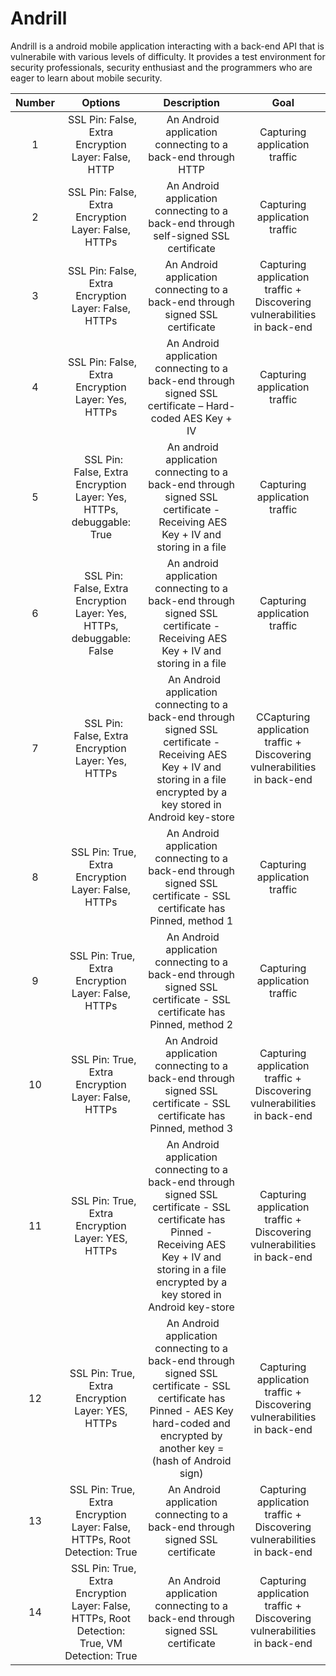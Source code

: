 # Andrill

Andrill is a android mobile application interacting with a back-end API that is vulnerabile with various levels of difficulty. It provides a test environment for security professionals, security enthusiast and the programmers who are eager to learn about mobile security.

| Number      | Options     | Description | Goal    |
|  :----:     |    :----:   |    :----:   |  :----: |
| 1      |  SSL Pin: False, Extra Encryption Layer: False, HTTP       |  An Android application connecting to a back-end through HTTP | Capturing application traffic       |
| 2   |  SSL Pin: False, Extra Encryption Layer: False, HTTPs        |  An Android application connecting to a back-end through self-signed SSL certificate       | Capturing application traffic       |
| 3      |  SSL Pin: False, Extra Encryption Layer: False, HTTPs       | An Android application connecting to a back-end through signed SSL certificate       | Capturing application traffic + Discovering vulnerabilities in back-end       |
| 4   |  SSL Pin: False, Extra Encryption Layer: Yes, HTTPs        |  An Android application connecting to a back-end through signed SSL certificate – Hard-coded AES Key + IV       | Capturing application traffic       |
| 5   |   SSL Pin: False, Extra Encryption Layer: Yes, HTTPs, debuggable: True        |  An android application connecting to a back-end through signed SSL certificate - Receiving AES Key + IV and storing in a file       | Capturing application traffic       |
| 6   |   SSL Pin: False, Extra Encryption Layer: Yes, HTTPs, debuggable: False       |  An android application connecting to a back-end through signed SSL certificate - Receiving AES Key + IV and storing in a file       | Capturing application traffic       |
| 7   |   SSL Pin: False, Extra Encryption Layer: Yes, HTTPs        |   An Android application connecting to a back-end through signed SSL certificate - Receiving AES Key + IV and storing in a file encrypted by a key stored in Android key-store       | CCapturing application traffic + Discovering vulnerabilities in back-end       |
| 8   |   SSL Pin: True, Extra Encryption Layer: False, HTTPs        |  An Android application connecting to a back-end through signed SSL certificate - SSL certificate has Pinned, method 1       | Capturing application traffic       |
| 9   |  SSL Pin: True, Extra Encryption Layer: False, HTTPs        |  An Android application connecting to a back-end through signed SSL certificate - SSL certificate has Pinned, method 2       | Capturing application traffic       |
| 10   |   SSL Pin: True, Extra Encryption Layer: False, HTTPs        | An Android application connecting to a back-end through signed SSL certificate - SSL certificate has Pinned, method 3       | Capturing application traffic + Discovering vulnerabilities in back-end       |
| 11   |   SSL Pin: True, Extra Encryption Layer: YES, HTTPs        |  An Android application connecting to a back-end through signed SSL certificate - SSL certificate has Pinned - Receiving AES Key + IV and storing in a file encrypted by a key stored in Android key-store      | Capturing application traffic + Discovering vulnerabilities in back-end      |
| 12   |   SSL Pin: True, Extra Encryption Layer: YES, HTTPs        |  An Android application connecting to a back-end through signed SSL certificate - SSL certificate has Pinned - AES Key hard-coded and encrypted by another key = (hash of Android sign)       | Capturing application traffic + Discovering vulnerabilities in back-end       |
| 13   |   SSL Pin: True, Extra Encryption Layer: False, HTTPs, Root Detection: True        |   An Android application connecting to a back-end through signed SSL certificate      | Capturing application traffic + Discovering vulnerabilities in back-end      |
| 14   |   SSL Pin: True, Extra Encryption Layer: False, HTTPs, Root Detection: True, VM Detection: True        |   An Android application connecting to a back-end through signed SSL certificate       | Capturing application traffic + Discovering vulnerabilities in back-end |
